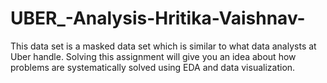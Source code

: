 # UBER_-Analysis-Hritika-Vaishnav-
This data set is a masked data set which is similar to what data analysts at Uber handle. Solving this assignment will give you an idea about how problems are systematically solved using EDA and data visualization.

